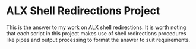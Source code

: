 # ALX Shell Redirections Project
This is the answer to my work on ALX shell redirections. It is worth noting that each script in this project makes use of shell redirections procedures
like pipes and output processing to format the answer to suit requirements.
